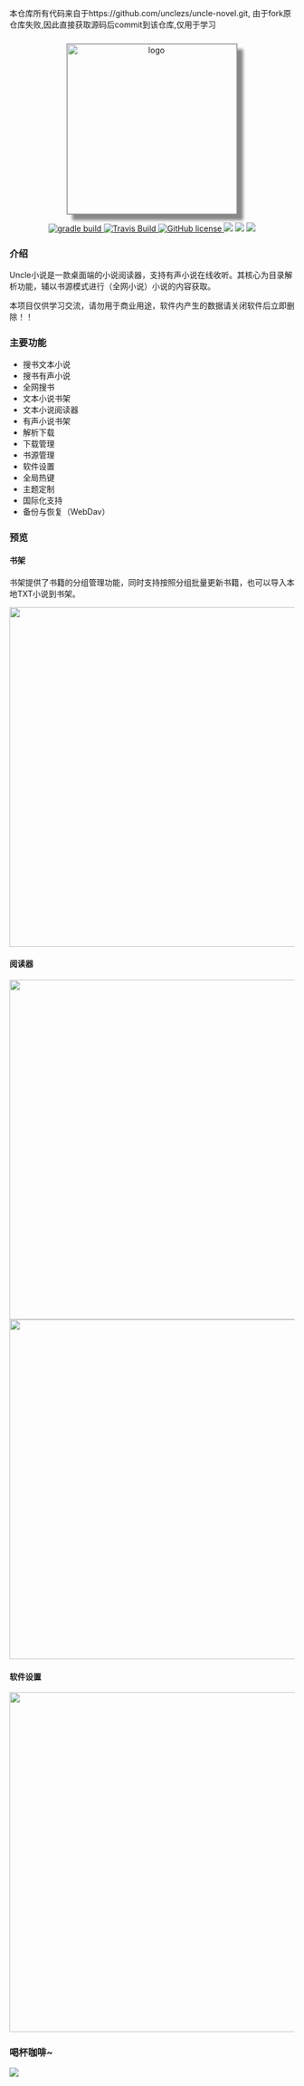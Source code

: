 本仓库所有代码来自于https://github.com/unclezs/uncle-novel.git, 由于fork原仓库失败,因此直接获取源码后commit到该仓库,仅用于学习
<p align="center">
	<a href="https://github.com/unclezs/uncle-novel/blob/master/LICENSE">
		<img src="https://gitee.com/unclezs/image-blog/raw/master/20210103184920.png"
			 alt="logo" width="300" style="border: #888 solid 1px;box-shadow: 10px 10px 5px #888888; margin-top:10px">
	</a>
</p>

<p align="center">
    <a href="https://github.com/unclezs/NovelHarverster/actions/workflows/gradle.yml">
    <img src="https://img.shields.io/github/workflow/status/unclezs/uncle-novel/Java%20CI%20with%20Gradle" alt="gradle build"/>
    </a>
    <a href="https://travis-ci.com/unclezs/uncle-novel">
    <img src="https://img.shields.io/travis/com/unclezs/uncle-novel/main?logo=travis" alt="Travis Build"/>
    </a>
    <a href="https://github.com/unclezs/jfx-launcher/blob/main/LICENSE">
    <img src="https://img.shields.io/github/license/unclezs/uncle-novel?color=%2340C0D0&label=License" alt="GitHub license"/>
    </a>
	<img src="https://img.shields.io/github/downloads/unclezs/uncle-novel/total"/>
	<img src="https://img.shields.io/badge/openjdk-11-green"/>
	<img src="https://img.shields.io/badge/platform-win linux mac-green"/>
</p>

### 介绍

Uncle小说是一款桌面端的小说阅读器，支持有声小说在线收听。其核心为目录解析功能，辅以书源模式进行（全网小说）小说的内容获取。

本项目仅供学习交流，请勿用于商业用途，软件内产生的数据请关闭软件后立即删除！！

### 主要功能

- 搜书文本小说
- 搜书有声小说
- 全网搜书
- 文本小说书架
- 文本小说阅读器
- 有声小说书架
- 解析下载
- 下载管理
- 书源管理
- 软件设置
- 全局热键
- 主题定制
- 国际化支持
- 备份与恢复（WebDav）

### 预览

#### 书架

书架提供了书籍的分组管理功能，同时支持按照分组批量更新书籍，也可以导入本地TXT小说到书架。

<img width="600" src="https://github.com/unclezs/uncle-novel/raw/main/app/packager/screenshot/home.png"/>

#### 阅读器

<img width="600" src="https://github.com/unclezs/uncle-novel/raw/main/app/packager/screenshot/read.png"/>
<img width="600" src="https://github.com/unclezs/uncle-novel/raw/main/app/packager/screenshot/read1.png"/>

#### 软件设置

<img width="600" src="https://github.com/unclezs/uncle-novel/raw/main/app/packager/screenshot/setting.png"/>

### 喝杯咖啡~

<img src="https://gitee.com/unclezs/image-blog/raw/master/20210105090216.jpeg"/>

